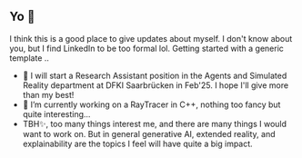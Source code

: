 ## Yo 👋

I think this is a good place to give updates about myself. I don't know about you, but I find LinkedIn to be too formal lol. Getting started with a generic template ..
- 🌱 I will start a Research Assistant position in the Agents and Simulated Reality department at DFKI Saarbrücken in Feb'25. I hope I'll give more than my best! 
- 🔭 I’m currently working on a RayTracer in C++, nothing too fancy but quite interesting...
- TBH✨, too many things interest me, and there are many things I would want to work on. But in general generative AI, extended reality, and explainability are the topics I feel will have quite a big impact. 
<!--
**SHM1201/SHM1201** is a ✨ _special_ ✨ repository because its `README.md` (this file) appears on your GitHub profile.

Here are some ideas to get you started:

- 🔭 I’m currently working on ...
- 🌱 I’m currently learning ...
- 👯 I’m looking to collaborate on ...
- 🤔 I’m looking for help with ...
- 💬 Ask me about ...
- 📫 How to reach me: ...
- 😄 Pronouns: ...
- ⚡ Fun fact: ...
-->
